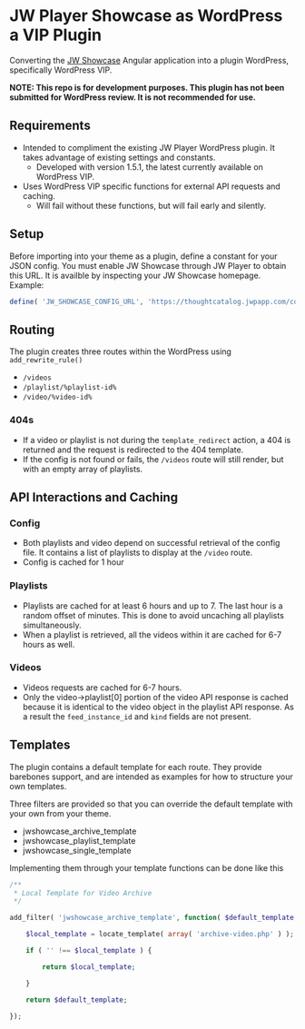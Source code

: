 # JW Player Showcase as WordPress a VIP Plugin

Converting the [JW Showcase](https://github.com/jwplayer/jw-showcase) Angular application into a plugin WordPress, specifically WordPress VIP.

**NOTE: This repo is for development purposes. This plugin has not been submitted for WordPress review. It is not recommended for use.**

## Requirements

- Intended to compliment the existing JW Player WordPress plugin. It takes advantage of existing settings and constants.
  - Developed with version 1.5.1, the latest currently available on WordPress VIP.
- Uses WordPress VIP specific functions for external API requests and caching.
  - Will fail without these functions, but will fail early and silently.

## Setup

Before importing into your theme as a plugin, define a constant for your JSON config. You must enable JW Showcase through JW Player to obtain this URL. It is availble by inspecting your JW Showcase homepage. Example:

```php
define( 'JW_SHOWCASE_CONFIG_URL', 'https://thoughtcatalog.jwpapp.com/config.json' );
```

## Routing

The plugin creates three routes within the WordPress using `add_rewrite_rule()`

- `/videos`
- `/playlist/%playlist-id%`
- `/video/%video-id%`

### 404s

- If a video or playlist is not during the `template_redirect` action, a 404 is returned and the request is redirected to the 404 template.
- If the config is not found or fails, the `/videos` route will still render, but with an empty array of playlists.

## API Interactions and Caching

### Config

- Both playlists and video depend on successful retrieval of the config file. It contains a list of playlists to display at the `/video` route.
- Config is cached for 1 hour

### Playlists

- Playlists are cached for at least 6 hours and up to 7. The last hour is a random offset of minutes. This is done to avoid uncaching all playlists simultaneously.
- When a playlist is retrieved, all the videos within it are cached for 6-7 hours as well.

### Videos

- Videos requests are cached for 6-7 hours.
- Only the video->playlist[0] portion of the video API response is cached because it is identical to the video object in the playlist API response. As a result the `feed_instance_id` and `kind` fields are not present.

## Templates

The plugin contains a default template for each route. They provide barebones support, and are intended as examples for how to structure your own templates.

Three filters are provided so that you can override the default template with your own from your theme.

- jwshowcase_archive_template
- jwshowcase_playlist_template
- jwshowcase_single_template

Implementing them through your template functions can be done like this
```php
/**
 * Local Template for Video Archive
 */

add_filter( 'jwshowcase_archive_template', function( $default_template ) {

	$local_template = locate_template( array( 'archive-video.php' ) );

	if ( '' !== $local_template ) {

		return $local_template;

	}

	return $default_template;

});
```
